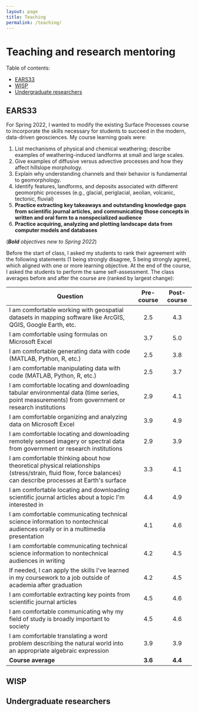 ```yaml
---
layout: page
title: Teaching
permalink: /teaching/
---
```

# Teaching and research mentoring
Table of contents:
<!---1. [EARS33](## EARS33)--->
<!----2. [WISP] (## WISP)--->
<!---3. [Undergraduate researchers] (## Undergraduate researchers)--->
  * [EARS33](#ears33)
  * [WISP](#wisp)
  * [Undergraduate researchers](#undergraduate-researchers)


## EARS33
For Spring 2022, I wanted to modify the existing Surface Processes course to incorporate the skills necessary for students to succeed in the modern, data-driven geosciences. My course learning goals were:
1. List mechanisms of physical and chemical weathering; describe examples of weathering-induced landforms at small and large scales. 
2. Give examples of diffusive versus advective processes and how they affect hillslope morphology.
3. Explain why understanding channels and their behavior is fundamental to geomorphology.
4. Identify features, landforms, and deposits associated with different geomorphic processes (e.g., glacial, periglacial, aeolian, volcanic, tectonic, fluvial)
5. <b>Practice extracting key takeaways and outstanding knowledge gaps from scientific journal articles, and communicating those concepts in written and oral form to a nonspecialized audience</b>
6. <b>Practice acquiring, analyzing and plotting landscape data from computer models and databases </b>

(<i><b>Bold</b> objectives new to Spring 2022</i>)

Before the start of class, I asked my students to rank their agreement with the following statements (1 being strongly disagree, 5 being strongly agree), which aligned with one or more learning objective. At the end of the course, I asked the students to perform the same self-assessment. The class averages before and after the course are (ranked by largest change):

| Question | Pre-course | Post-course |
| -- | :---: | :---: |
| I am comfortable working with geospatial datasets in mapping software like ArcGIS, QGIS, Google Earth, etc. | 2.5 | 4.3 |
| I am comfortable using formulas on Microsoft Excel | 3.7 | 5.0 |
| I am comfortable generating data with code (MATLAB, Python, R, etc.) | 2.5 | 3.8 |
| I am comfortable manipulating data with code (MATLAB, Python, R, etc.) | 2.5 | 3.7 |
| I am comfortable locating and downloading tabular environmental data (time series, point measurements) from government or research institutions | 2.9 | 4.1 |
| I am comfortable organizing and analyzing data on Microsoft Excel | 3.9 | 4.9 |
| I am comfortable locating and downloading remotely sensed imagery or spectral data from government or research institutions | 2.9 | 3.9 |
| I am comfortable thinking about how theoretical physical relationships (stress/strain, fluid flow, force balances) can describe processes at Earth's surface | 3.3 | 4.1 |
| I am comfortable locating and downloading scientific journal articles about a topic I'm interested in | 4.4 | 4.9 |
| I am comfortable communicating technical science information to nontechnical audiences orally or in a multimedia presentation | 4.1 | 4.6 |
| I am comfortable communicating technical science information to nontechnical audiences in writing | 4.2 | 4.5 |
| If needed, I can apply the skills I've learned in my coursework to a job outside of academia after graduation | 4.2 | 4.5 |
| I am comfortable extracting key points from scientific journal articles | 4.5 | 4.6 |
| I am comfortable communicating why my field of study is broadly important to society | 4.5 | 4.6 |
| I am comfortable translating a word problem describing the natural world into an appropriate algebraic expression | 3.9 | 3.9 | 
| <b>Course average</b> |<b> 3.6 </b>| <b>4.4 </b>| 

## WISP

## Undergraduate researchers


